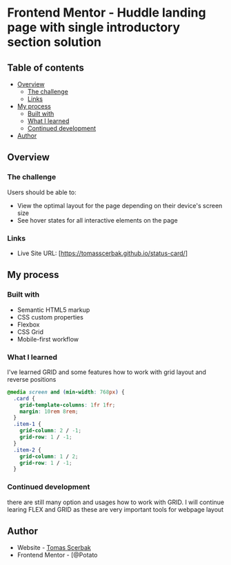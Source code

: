 # Frontend Mentor - Huddle landing page with single introductory section solution

## Table of contents

- [Overview](#overview)
  - [The challenge](#the-challenge)
  - [Links](#links)
- [My process](#my-process)
  - [Built with](#built-with)
  - [What I learned](#what-i-learned)
  - [Continued development](#continued-development)
- [Author](#author)

## Overview

### The challenge

Users should be able to:

- View the optimal layout for the page depending on their device's screen size
- See hover states for all interactive elements on the page

### Links

- Live Site URL: [https://tomasscerbak.github.io/status-card/]

## My process

### Built with

- Semantic HTML5 markup
- CSS custom properties
- Flexbox
- CSS Grid
- Mobile-first workflow

### What I learned

I've learned GRID and some features how to work with grid layout and reverse positions

```css
@media screen and (min-width: 768px) {
  .card {
    grid-template-columns: 1fr 1fr;
    margin: 10rem 8rem;
  }
  .item-1 {
    grid-column: 2 / -1;
    grid-row: 1 / -1;
  }
  .item-2 {
    grid-column: 1 / 2;
    grid-row: 1 / -1;
  }
```
### Continued development

there are still many option and usages how to work with GRID. I will continue learing FLEX and GRID as these are very important tools for webpage layout

## Author

- Website - [Tomas Scerbak](https://tomasscerbak.github.io/tomas-scerbak-portfolio/)
- Frontend Mentor - [@Potato
